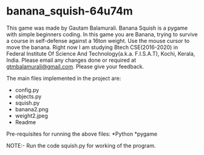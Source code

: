 # banana_squish-64u74m
This game was made by Gautam Balamurali. Banana Squish is a pygame with simple beginners coding. In this game you are Banana,
trying to survive a course in self-defense against a 16ton weight. Use the mouse cursor to move the banana. Right now I am studying Btech CSE(2016-2020) in Federal Institute Of Science And Technology(a.k.a. F.I.S.A.T), Kochi, Kerala, India. Please email any changes done or required at gtmbalamurali@gmail.com. Please give your feedback.

The main files implemented in the project are:
* config.py
* objects.py
* squish.py
* banana2.png
* weight2.jpeg
* Readme


Pre-requisites for running the above files:
*Python
*pygame

NOTE:- Run the code squish.py for working of the program.
